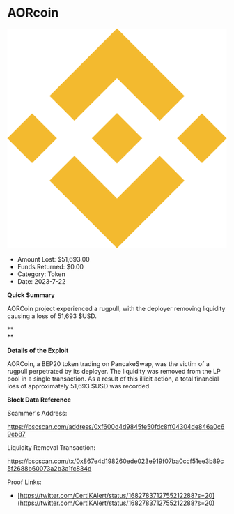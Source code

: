 # AORcoin
![AORcoin](/rektimages/AORcoin-Rugpull.png)
- Amount Lost: $51,693.00
- Funds Returned: $0.00
- Category: Token
- Date: 2023-7-22

**Quick Summary**

AORCoin project experienced a rugpull, with the deployer removing liquidity causing a loss of 51,693 $USD.

 **  
**

 **Details of the Exploit**

AORCoin, a BEP20 token trading on PancakeSwap, was the victim of a rugpull perpetrated by its deployer. The liquidity was removed from the LP pool in a single transaction. As a result of this illicit action, a total financial loss of approximately 51,693 $USD was recorded.

  


 **Block Data Reference**

Scammer's Address:

https://bscscan.com/address/0xf600d4d9845fe50fdc8ff04304de846a0c69eb87

  


Liquidity Removal Transaction:

https://bscscan.com/tx/0x867e4d198260ede023e919f07ba0ccf51ee3b89c5f2688b60073a2b3a1fc834d


Proof Links:
- [https://twitter.com/CertiKAlert/status/1682783712755212288?s=20](https://twitter.com/CertiKAlert/status/1682783712755212288?s=20)


